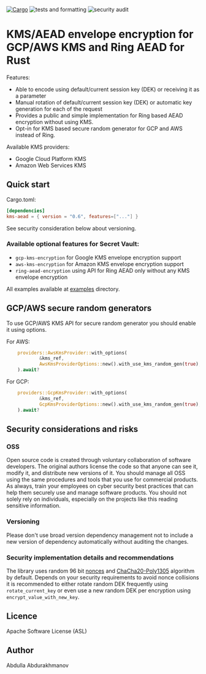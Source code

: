 [![Cargo](https://img.shields.io/crates/v/kms-aead.svg)](https://crates.io/crates/kms-aead)
![tests and formatting](https://github.com/abdolence/kms-aead-rs/workflows/tests%20&amp;%20formatting/badge.svg)
![security audit](https://github.com/abdolence/kms-aead-rs/workflows/security%20audit/badge.svg)

# KMS/AEAD envelope encryption for GCP/AWS KMS and Ring AEAD for Rust

Features:
- Able to encode using default/current session key (DEK) or receiving it as a parameter
- Manual rotation of default/current session key (DEK) or automatic key generation for each of the request
- Provides a public and simple implementation for Ring based AEAD encryption without using KMS.
- Opt-in for KMS based secure random generator for GCP and AWS instead of Ring.

Available KMS providers:
- Google Cloud Platform KMS
- Amazon Web Services KMS

## Quick start

Cargo.toml:
```toml
[dependencies]
kms-aead = { version = "0.6", features=["..."] }
```
See security consideration below about versioning.

### Available optional features for Secret Vault:
- `gcp-kms-encryption` for Google KMS envelope encryption support
- `aws-kms-encryption` for Amazon KMS envelope encryption support
- `ring-aead-encryption` using API for Ring AEAD only without any KMS envelope encryption

All examples available at [examples](examples) directory.

## GCP/AWS secure random generators
To use GCP/AWS KMS API for secure random generator you should enable it using options.

For AWS:
```rust
    providers::AwsKmsProvider::with_options(
            &kms_ref,
            AwsKmsProviderOptions::new().with_use_kms_random_gen(true),
    ).await?
```

For GCP:
```rust
    providers::GcpKmsProvider::with_options(
            &kms_ref,
            GcpKmsProviderOptions::new().with_use_kms_random_gen(true),
    ).await?
```

## Security considerations and risks

### OSS
Open source code is created through voluntary collaboration of software developers.
The original authors license the code so that anyone can see it, modify it, and
distribute new versions of it.
You should manage all OSS using the same procedures and tools that you use for
commercial products. As always, train your employees on
cyber security best practices that can help them securely 
use and manage software products.
You should not solely rely on individuals, especially on the projects like this
reading sensitive information.

### Versioning
Please don't use broad version dependency management not to include
a new version of dependency automatically without auditing the changes.

### Security implementation details and recommendations
The library uses random 96 bit [nonces](https://en.wikipedia.org/wiki/Cryptographic_nonce)
and [ChaCha20-Poly1305](https://tools.ietf.org/html/rfc7539) algorithm by default.
Depends on your security requirements to avoid nonce collisions it is recommended
to either rotate random DEK frequently using `rotate_current_key` or
even use a new random DEK per encryption using `encrypt_value_with_new_key`.

## Licence
Apache Software License (ASL)

## Author
Abdulla Abdurakhmanov
